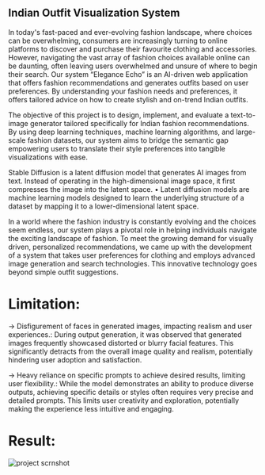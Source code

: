 ## Indian Outfit Visualization System
In today's fast-paced and ever-evolving fashion landscape, where choices can be overwhelming, consumers are increasingly turning to online platforms to discover and purchase their favourite clothing and accessories. However, navigating the vast array of fashion choices available online can be daunting, often leaving users overwhelmed and unsure of where to begin their search. Our system “Elegance Echo” is an AI-driven web application that offers fashion recommendations and generates outfits based on user preferences. By understanding your fashion needs and preferences, it offers tailored advice on how to create stylish and on-trend Indian outfits. 

The objective of this project is to design, implement, and evaluate a text-to-image generator tailored specifically for Indian fashion recommendations. By using deep learning techniques, machine learning algorithms, and large-scale fashion datasets, our system aims to bridge the semantic gap empowering users to translate their style preferences into tangible visualizations with ease.

Stable Diffusion is a latent diffusion model that generates AI images from text. Instead of operating in the high-dimensional image space, it first compresses the image into the latent space. •	Latent diffusion models are machine learning models designed to learn the underlying structure of a dataset by mapping it to a lower-dimensional latent space. 

In a world where the fashion industry is constantly evolving and the choices seem endless, our system plays a pivotal role in helping individuals navigate the exciting landscape of fashion. To meet the growing demand for visually driven, personalized recommendations, we came up with the development of a system that takes user preferences for clothing and employs advanced image generation and search technologies. This innovative technology goes beyond simple outfit suggestions.

# Limitation: 
-> Disfigurement of faces in generated images, impacting realism and user experiences.: During output generation, it was observed that generated images frequently showcased distorted or blurry facial features. This significantly detracts from the overall image quality and realism, potentially hindering user adoption and satisfaction.

-> Heavy reliance on specific prompts to achieve desired results, limiting user flexibility.: While the model demonstrates an ability to produce diverse outputs, achieving specific details or styles often requires very precise and detailed prompts. This limits user creativity and exploration, potentially making the experience less intuitive and engaging.

# Result: 
![project scrnshot](https://github.com/Akhila-212002/Indian-Outfit-Visualization-System/assets/134089665/2aac31a3-d0d9-441c-9e36-a236db0eef19)

